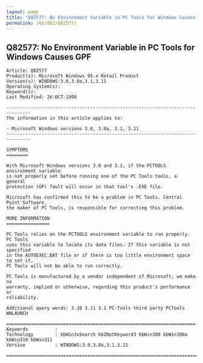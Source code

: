 ```yaml
---
layout: page
title: "Q82577: No Environment Variable in PC Tools for Windows Causes GPF"
permalink: /kb/082/Q82577/
---
```


## Q82577: No Environment Variable in PC Tools for Windows Causes GPF

	Article: Q82577
	Product(s): Microsoft Windows 95.x Retail Product
	Version(s): WINDOWS:3.0,3.0a,3.1,3.11
	Operating System(s): 
	Keyword(s): 
	Last Modified: 26-OCT-1999
	
	-------------------------------------------------------------------------------
	The information in this article applies to:
	
	- Microsoft Windows versions 3.0, 3.0a, 3.1, 3.11 
	-------------------------------------------------------------------------------
	
	SYMPTOMS
	========
	
	With Microsoft Windows versions 3.0 and 3.1, if the PCTOOLS environment variable
	is not properly set before running one of the PC Tools tools, a general
	protection (GP) fault will occur in that tool's .EXE file.
	
	Microsoft has confirmed this to be a problem in PC Tools. Central Point Software,
	the maker of PC Tools, is responsible for correcting this problem.
	
	MORE INFORMATION
	================
	
	PC Tools relies on the PCTOOLS environment variable to run properly. PC Tools
	uses this variable to locate its data files. If this variable is not specified
	in the AUTOEXEC.BAT file or if there is too little environment space to set it,
	PC Tools will not be able to run correctly.
	
	PC Tools is manufactured by a vendor independent of Microsoft; we make no
	warranty, implied or otherwise, regarding this product's performance or
	reliability.
	
	Additional query words: 3.10 3.11 3.1 PC-Tools third party PCTools WNLAUNCH
	
	======================================================================
	Keywords          :  
	Technology        : kbWin3xSearch kbZNotKeyword3 kbWin300 kbWin300a kbWin310 kbWin311
	Version           : WINDOWS:3.0,3.0a,3.1,3.11
	
	=============================================================================
	
